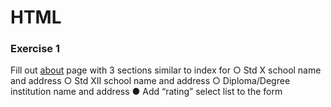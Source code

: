 # HTML
### Exercise 1
Fill out [about](about.html) page with 3 sections similar to index for
○ Std X school name and address
○ Std XII school name and address
○ Diploma/Degree institution name and address
● Add “rating” select list to the form
